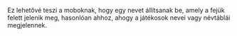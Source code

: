 Ez lehetővé teszi a moboknak, hogy egy nevet állítsanak be, amely a fejük felett jelenik meg, hasonlóan ahhoz, ahogy a játékosok nevei vagy névtáblái megjelennek.